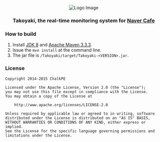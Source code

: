 <p align="center"><img src="http://i.imgur.com/yFLWB2v.png" alt="Logo Image"/></p>
<h3 align="center">Takoyaki, the real-time monitoring system for <a href="http://cafe.naver.com">Naver Cafe</a></h3>

### How to build
1. Install [JDK 8](http://www.oracle.com/technetwork/java/javase/downloads) and [Apache Maven 3.3.3](http://maven.apache.org/download.cgi).
2. Issue the `mvn install` at the command line.
3. The jar file is `/Takoyaki/target/Takoyaki-<VERSION>.jar`.

### License
```
Copyright 2014-2015 ChalkPE

Licensed under the Apache License, Version 2.0 (the "License");
you may not use this file except in compliance with the License.
You may obtain a copy of the License at

    http://www.apache.org/licenses/LICENSE-2.0

Unless required by applicable law or agreed to in writing, software
distributed under the License is distributed on an "AS IS" BASIS,
WITHOUT WARRANTIES OR CONDITIONS OF ANY KIND, either express or implied.
See the License for the specific language governing permissions and
limitations under the License.
```